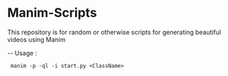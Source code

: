 # Manim-Scripts
This repository is for random or otherwise scripts for generating beautiful videos using Manim

--
Usage :

``` manim -p -ql -i start.py <ClassName>```
